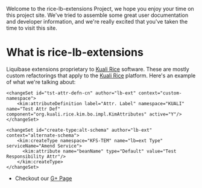   Welcome to the rice-lb-extensions Project, we hope you enjoy your time
on this project site.  We've tried to assemble some
great user documentation and developer information, and
we're really excited that you've taken the time to visit
this site.

What is rice-lb-extensions
=================

  Liquibase extensions proprietary to [Kuali Rice](http://rice.kuali.org) software. These are mostly custom refactorings that apply to
the [Kuali Rice](http://rice.kuali.org) platform. Here's an example of what we're talking about:

    <changeSet id="tst-attr-defn-cn" author="lb-ext" context="custom-namespace">
        <kim:attributeDefinition label="Attr. Label" namespace="KUALI" name="Test Attr Def" component="org.kuali.rice.kim.bo.impl.KimAttributes" active="Y"/>
    </changeSet>

    <changeSet id="create-type:alt-schema" author="lb-ext" context="alternate-schema">
        <kim:createType namespace="KFS-TEM" name="lb=ext Type" serviceName="Amend Service">
          <kim:attribute name="beanName" type="Default" value="Test Responsibility Attr"/>
        </kim:createType>
    </changeSet>


* Checkout our [G+ Page](http://plus.google.com/101577324918122329049/)
